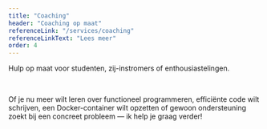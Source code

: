 ```yaml
---
title: "Coaching"
header: "Coaching op maat"
referenceLink: "/services/coaching"
referenceLinkText: "Lees meer"
order: 4
---
```


Hulp op maat voor studenten, zij-instromers of enthousiastelingen. 

<br>

Of je nu meer wilt leren over functioneel programmeren, efficiënte code wilt schrijven, een Docker-container wilt opzetten of gewoon ondersteuning zoekt bij een concreet probleem — ik help je graag verder!